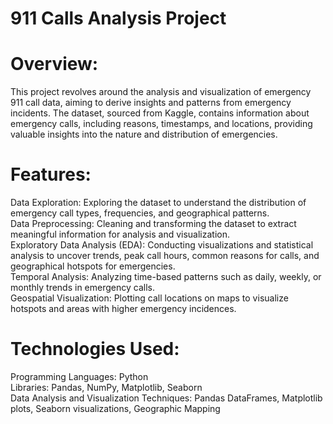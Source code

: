 # 911 Calls Analysis Project
# Overview:
This project revolves around the analysis and visualization of emergency 911 call data, aiming to derive insights and patterns from emergency incidents. The dataset, sourced from Kaggle, contains information about emergency calls, including reasons, timestamps, and locations, providing valuable insights into the nature and distribution of emergencies.

# Features:
Data Exploration: Exploring the dataset to understand the distribution of emergency call types, frequencies, and geographical patterns. \
Data Preprocessing: Cleaning and transforming the dataset to extract meaningful information for analysis and visualization. \
Exploratory Data Analysis (EDA): Conducting visualizations and statistical analysis to uncover trends, peak call hours, common reasons for calls, and geographical hotspots for emergencies. \
Temporal Analysis: Analyzing time-based patterns such as daily, weekly, or monthly trends in emergency calls. \
Geospatial Visualization: Plotting call locations on maps to visualize hotspots and areas with higher emergency incidences. 
# Technologies Used:
Programming Languages: Python \
Libraries: Pandas, NumPy, Matplotlib, Seaborn\
Data Analysis and Visualization Techniques: Pandas DataFrames, Matplotlib plots, Seaborn visualizations, Geographic Mapping

